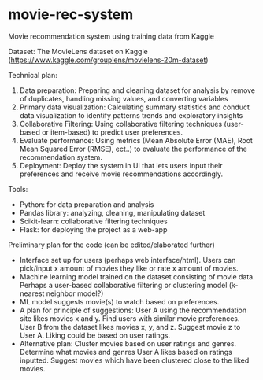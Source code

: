 # movie-rec-system
Movie recommendation system using training data from Kaggle

Dataset: The MovieLens dataset on Kaggle
(https://www.kaggle.com/grouplens/movielens-20m-dataset)

Technical plan:
1. Data preparation: Preparing and cleaning dataset for analysis by remove of
duplicates, handling missing values, and converting variables
2. Primary data visualization: Calculating summary statistics and conduct data
visualization to identify patterns trends and exploratory insights
3. Collaborative Filtering: Using collaborative filtering techniques (user-based
or item-based) to predict user preferences.
4. Evaluate performance: Using metrics (Mean Absolute Error (MAE), Root
Mean Squared Error (RMSE), ect..) to evaluate the performance of the
recommendation system.
5. Deployment: Deploy the system in UI that lets users input their preferences
and receive movie recommendations accordingly.

Tools:
- Python: for data preparation and analysis
- Pandas library: analyzing, cleaning, manipulating dataset
- Scikit-learn: collaborative filtering techniques
- Flask: for deploying the project as a web-app

Preliminary plan for the code (can be edited/elaborated further)
- Interface set up for users (perhaps web interface/html). Users can pick/input x amount of movies they like or rate x amount of movies.
- Machine learning model trained on the dataset consisting of movie data. Perhaps a user-based collaborative filtering or clustering model (k-nearest neighbor model?)
- ML model suggests movie(s) to watch based on preferences.
- A plan for principle of suggestions: User A using the recommendation site likes movies x and y. Find users with similar movie preferences. User B from the dataset likes movies x, y, and z. Suggest movie z to User A. Liking could be based on user ratings.
- Alternative plan: Cluster movies based on user ratings and genres. Determine what movies and genres User A likes based on ratings inputted. Suggest movies which have been clustered close to the liked movies.
